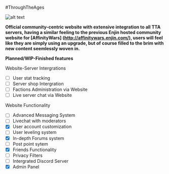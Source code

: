 #ThroughTheAges

![alt text](http://i.imgur.com/U0c6ZJF.png "AffinityWars")



**Official community-centric website with extensive integration to all TTA servers, having a similar feeling to the previous Enjin hosted community website for [AffinityWars] (http://affinitywars.enjin.com/), users will feel like they are simply using an upgrade, but of course filled to the brim with new content seemlessly woven in.**

**Planned/WIP-Finished features**

Website-Server Intergrations
- [ ] User stat tracking
- [ ] Server shop Intergration
- [ ] Factions Administration via Website
- [ ] Live server chat via Website

Website Functionality
- [ ] Advanced Messaging System
- [ ] Livechat with moderators
- [x] User account customization
- [ ] User leveling system
- [x] In-depth Forums system
- [ ] Post point sytem
- [x] Friends Functionality
- [ ] Privacy Filters
- [ ] Intergrated Discord Server
- [x] Admin Panel

